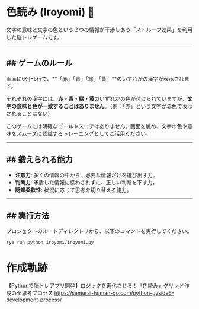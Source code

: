 # 色読み (Iroyomi) 🧠

文字の意味と文字の色という２つの情報が干渉しあう「ストループ効果」を利用した脳トレゲームです。

---
## ## ゲームのルール

画面に6列×5行で、**「赤」「青」「緑」「黄」**のいずれかの漢字が表示されます。

それぞれの漢字には、**赤・青・緑・黄**のいずれかの色が付けられていますが、**文字の意味と色が一致することはありません**。（例：「赤」という文字が赤色で表示されることはない）

このゲームには明確なゴールやスコアはありません。画面を眺め、文字の色や意味をスムーズに認識するトレーニングとしてご活用ください。

---

## ## 鍛えられる能力

* **注意力**: 多くの情報の中から、必要な情報だけを選び出す力。
* **判断力**: 矛盾した情報に惑わされずに、正しい判断を下す力。
* **認知柔軟性**: 状況に応じて思考を切り替える能力。

---

## ## 実行方法

プロジェクトのルートディレクトリから、以下のコマンドを実行してください。
    
```bash
rye run python iroyomi/iroyomi.py
```

# 作成軌跡
【Pythonで脳トレアプリ開発】ロジックを進化させろ！「色読み」グリッド作成の全思考プロセス 
https://samurai-human-go.com/python-pyside6-development-process/